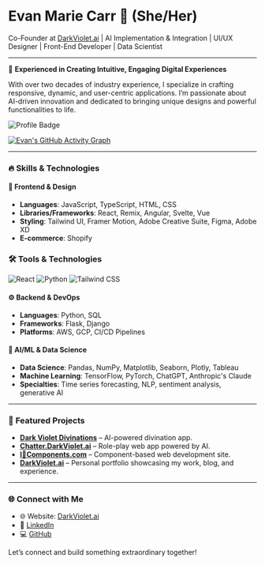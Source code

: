 # Evan Marie Carr 🌌 (She/Her)
Co-Founder at [DarkViolet.ai](https://darkviolet.ai) | AI Implementation & Integration | UI/UX Designer | Front-End Developer | Data Scientist

---

💫 **Experienced in Creating Intuitive, Engaging Digital Experiences**

With over two decades of industry experience, I specialize in crafting responsive, dynamic, and user-centric applications. I’m passionate about AI-driven innovation and dedicated to bringing unique designs and powerful functionalities to life.

![Profile Badge](https://img.shields.io/badge/Location-Atlanta%20Metropolitan%20Area-blueviolet?style=flat-square&logo=google-maps)

[![Evan's GitHub Activity Graph](https://github-readme-activity-graph.cyclic.app/graph?username=EvanMarie&bg_color=1a1b27&color=cyan&line=lightviolet&point=indigo&area=true&hide_border=true)](https://github.com/EvanMarie)

---

### 🔥 **Skills & Technologies**

#### 🎨 **Frontend & Design**
- **Languages**: JavaScript, TypeScript, HTML, CSS
- **Libraries/Frameworks**: React, Remix, Angular, Svelte, Vue
- **Styling**: Tailwind UI, Framer Motion, Adobe Creative Suite, Figma, Adobe XD
- **E-commerce**: Shopify

### 🛠 Tools & Technologies
![React](https://img.shields.io/badge/-React-61DAFB?style=flat-square&logo=react&logoColor=white)
![Python](https://img.shields.io/badge/-Python-3776AB?style=flat-square&logo=python&logoColor=white)
![Tailwind CSS](https://img.shields.io/badge/-Tailwind%20CSS-38B2AC?style=flat-square&logo=tailwind-css&logoColor=white)

#### ⚙️ **Backend & DevOps**
- **Languages**: Python, SQL
- **Frameworks**: Flask, Django
- **Platforms**: AWS, GCP, CI/CD Pipelines

#### 🤖 **AI/ML & Data Science**
- **Data Science**: Pandas, NumPy, Matplotlib, Seaborn, Plotly, Tableau
- **Machine Learning**: TensorFlow, PyTorch, ChatGPT, Anthropic's Claude
- **Specialties**: Time series forecasting, NLP, sentiment analysis, generative AI


---

### 🌈 **Featured Projects**

- [**Dark Violet Divinations**](https://divination.darkviolet.ai) – AI-powered divination app.
- [**Chatter.DarkViolet.ai**](https://chatter.darkviolet.ai) – Role-play web app powered by AI.
- [**I💜Components.com**](http://www.iheartcomponents.com) – Component-based web development site.
- [**DarkViolet.ai**](https://darkviolet.ai) – Personal portfolio showcasing my work, blog, and experience.

---


### 🌐 **Connect with Me**
- 🌐 Website: [DarkViolet.ai](https://darkviolet.ai)
- 💼 [LinkedIn](https://linkedin.com/in/EvanMarie)
- 💻 [GitHub](https://github.com/EvanMarie)

Let’s connect and build something extraordinary together!
